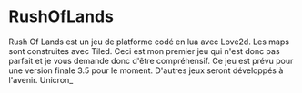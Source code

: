 # RushOfLands
Rush Of Lands est un jeu de platforme codé en lua avec Love2d. Les maps sont construites avec Tiled. Ceci est mon premier jeu qui n'est donc pas parfait et je vous demande donc d'être compréhensif. Ce jeu est prévu pour une version finale 3.5 pour le moment. D'autres jeux seront développés à l'avenir. Unicron_
